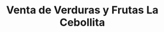 ---
title: "Venta de Verduras y Frutas La Cebollita"
url: /el-alto/venta-de-verduras-y-frutas-la-cebollita/
shop: general
---